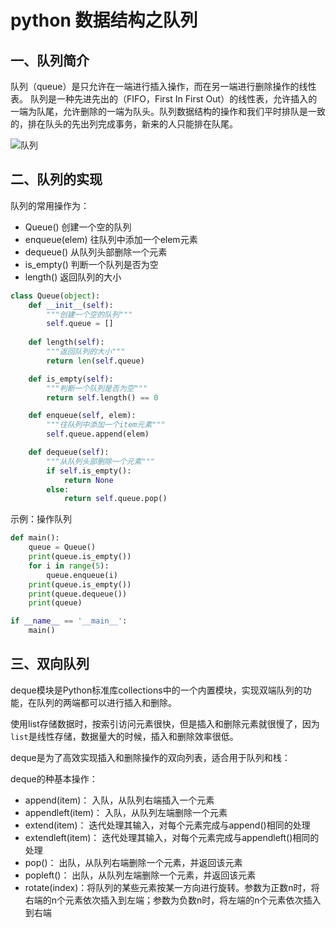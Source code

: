 # python 数据结构之队列

## 一、队列简介

队列（queue）是只允许在一端进行插入操作，而在另一端进行删除操作的线性表。
队列是一种先进先出的（FIFO，First In First Out）的线性表，允许插入的一端为队尾，允许删除的一端为队头。队列数据结构的操作和我们平时排队是一致的，排在队头的先出列完成事务，新来的人只能排在队尾。

<img src="E:\algorithm\data_structure\队列.png" alt="队列"  />

## 二、队列的实现

队列的常用操作为：

- Queue() 创建一个空的队列
- enqueue(elem) 往队列中添加一个elem元素
- dequeue() 从队列头部删除一个元素
- is_empty() 判断一个队列是否为空
- length() 返回队列的大小

```python
class Queue(object):
    def __init__(self):
        """创建一个空的队列"""
        self.queue = []
    
    def length(self):
        """返回队列的大小"""
        return len(self.queue)

    def is_empty(self):
        """判断一个队列是否为空"""
        return self.length() == 0

    def enqueue(self, elem):
        """往队列中添加一个item元素"""
        self.queue.append(elem)

    def dequeue(self):
        """从队列头部删除一个元素"""
        if self.is_empty():
            return None
        else:
            return self.queue.pop()
```

示例：操作队列

```python
def main():
    queue = Queue()
    print(queue.is_empty())
    for i in range(5):
        queue.enqueue(i)
    print(queue.is_empty())
    print(queue.dequeue())
    print(queue)

if __name__ == '__main__':
    main()
```

## 三、双向队列

deque模块是Python标准库collections中的一个内置模块，实现双端队列的功能，在队列的两端都可以进行插入和删除。

使用list存储数据时，按索引访问元素很快，但是插入和删除元素就很慢了，因为`list`是线性存储，数据量大的时候，插入和删除效率很低。

deque是为了高效实现插入和删除操作的双向列表，适合用于队列和栈：

deque的种基本操作：

- append(item)： 入队，从队列右端插入一个元素
- appendleft(item)： 入队，从队列左端删除一个元素
- extend(item)： 迭代处理其输入，对每个元素完成与append()相同的处理
- extendleft(item)： 迭代处理其输入，对每个元素完成与appendleft()相同的处理
- pop()： 出队，从队列右端删除一个元素，并返回该元素
- popleft()： 出队，从队列左端删除一个元素，并返回该元素
- rotate(index)：将队列的某些元素按某一方向进行旋转。参数为正数n时，将右端的n个元素依次插入到左端；参数为负数n时，将左端的n个元素依次插入到右端

